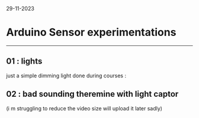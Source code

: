 29-11-2023
# Arduino Sensor experimentations
---

## 01 : lights

just a simple dimming light done during courses :



## 02 : bad sounding theremine with light captor

(i m struggling to reduce the video size will upload it later sadly)